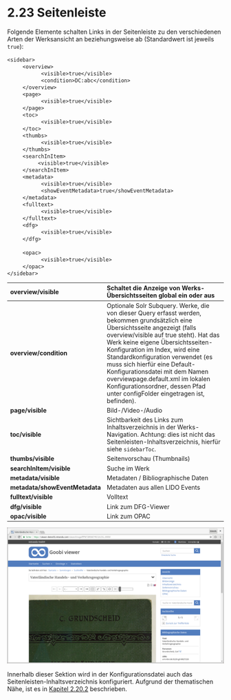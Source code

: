 # 2.23 Seitenleiste

Folgende Elemente schalten Links in der Seitenleiste zu den verschiedenen Arten der Werksansicht an beziehungsweise ab \(Standardwert ist jeweils `true`\):

```markup
<sidebar>
     <overview>
           <visible>true</visible>
           <condition>DC:abc</condition>
     </overview>
     <page>
           <visible>true</visible>
     </page>
     <toc>
           <visible>true</visible>
     </toc>
     <thumbs>
           <visible>true</visible>
     </thumbs>
     <searchInItem>
          <visible>true</visible>
     </searchInItem>
     <metadata>
           <visible>true</visible>
           <showEventMetadata>true</showEventMetadata>
     </metadata>
     <fulltext>
           <visible>true</visible>
     </fulltext>
     <dfg>
           <visible>true</visible>
     </dfg>

     <opac>
           <visible>true</visible>
     </opac>
</sidebar>
```

| **overview/visible** | Schaltet die Anzeige von Werks-Übersichtsseiten global ein oder aus |
| :--- | :--- |
| **overview/condition** | Optionale Solr Subquery. Werke, die von dieser Query erfasst werden, bekommen grundsätzlich eine Übersichtsseite angezeigt \(falls overview/visible auf true steht\). Hat das Werk keine eigene Übersichtsseiten-Konfiguration im Index, wird eine Standardkonfiguration verwendet \(es muss sich hierfür eine Default-Konfigurationsdatei mit dem Namen overviewpage.default.xml im lokalen Konfigurationsordner, dessen Pfad unter configFolder eingetragen ist, befinden\). |
| **page/visible** | Bild-/Video-/Audio |
| **toc/visible** | Sichtbarkeit des Links zum Inhaltsverzeichnis in der Werks-Navigation. Achtung: dies ist nicht das Seitenleisten-Inhaltsverzeichnis, hierfür siehe `sidebarToc`. |
| **thumbs/visible** | Seitenvorschau \(Thumbnails\) |
| **searchInItem/visible** | Suche im Werk |
| **metadata/visible** | Metadaten / Bibliographische Daten |
| **metadata/showEventMetadata** | Metadaten aus allen LIDO Events |
| **fulltext/visible** | Volltext |
| **dfg/visible** | Link zum DFG-Viewer |
| **opac/visible** | Link zum OPAC |

![Konfiguration im Widget Ansicht in der Seitenleiste ](../.gitbook/assets/seitenleiste%20%281%29.png)

Innerhalb dieser Sektion wird in der Konfigurationsdatei auch das Seitenleisten-Inhaltsverzeichnis konfiguriert. Aufgrund der thematischen Nähe, ist es in [Kapitel  2.20.2](inhaltsverzeichnisse/konfiguration-seitenleisten-inhaltsverzeichnis.md) beschrieben.

